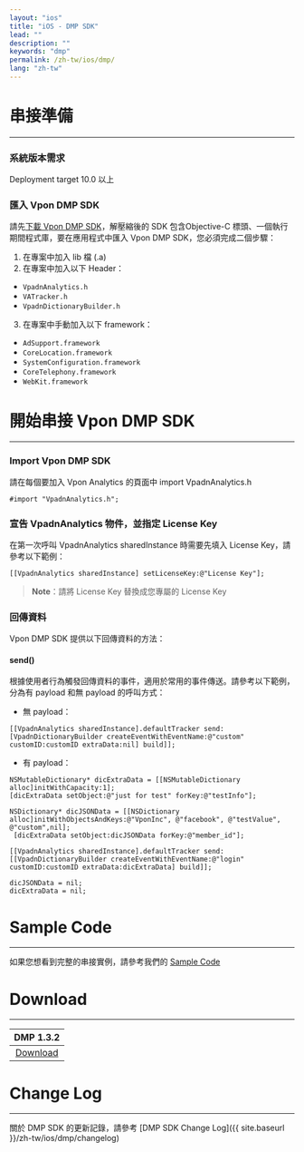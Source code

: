 ```yaml
---
layout: "ios"
title: "iOS - DMP SDK"
lead: ""
description: ""
keywords: "dmp"
permalink: /zh-tw/ios/dmp/
lang: "zh-tw"
---
```


# 串接準備
---

### 系統版本需求
Deployment target 10.0 以上

### 匯入 Vpon DMP SDK 
請先[下載 Vpon DMP SDK][1]，解壓縮後的 SDK 包含Objective-C 標頭、一個執行期間程式庫，要在應用程式中匯入 Vpon DMP SDK，您必須完成二個步驟：

1. 在專案中加入 lib 檔 (.a)
2. 在專案中加入以下 Header：
* `VpadnAnalytics.h`
* `VATracker.h`
* `VpadnDictionaryBuilder.h`
3. 在專案中手動加入以下 framework：
* `AdSupport.framework`
* `CoreLocation.framework`
* `SystemConfiguration.framework`
* `CoreTelephony.framework`
* `WebKit.framework`

# 開始串接 Vpon DMP SDK
---

### Import Vpon DMP SDK

請在每個要加入 Vpon Analytics 的頁面中 import VpadnAnalytics.h

```objc
#import "VpadnAnalytics.h";
```

### 宣告 VpadnAnalytics 物件，並指定 License Key

在第一次呼叫 VpadnAnalytics sharedInstance 時需要先填入 License Key，請參考以下範例：

```objc
[[VpadnAnalytics sharedInstance] setLicenseKey:@"License Key"];
```
> **Note**：請將 License Key 替換成您專屬的 License Key


### 回傳資料
Vpon DMP SDK 提供以下回傳資料的方法：


#### send()
根據使用者行為觸發回傳資料的事件，適用於常用的事件傳送。請參考以下範例，分為有 payload 和無 payload 的呼叫方式：

* 無 payload：

```objc
[[VpadnAnalytics sharedInstance].defaultTracker send:[VpadnDictionaryBuilder createEventWithEventName:@"custom" customID:customID extraData:nil] build]];
```

* 有 payload：

```objc
NSMutableDictionary* dicExtraData = [[NSMutableDictionary alloc]initWithCapacity:1];
[dicExtraData setObject:@"just for test" forKey:@"testInfo"];

NSDictionary* dicJSONData = [[NSDictionary alloc]initWithObjectsAndKeys:@"VponInc", @"facebook", @"testValue", @"custom",nil];
 [dicExtraData setObject:dicJSONData forKey:@"member_id"];

[[VpadnAnalytics sharedInstance].defaultTracker send:[[VpadnDictionaryBuilder createEventWithEventName:@"login" customID:customID extraData:dicExtraData] build]];

dicJSONData = nil;
dicExtraData = nil;
```


# Sample Code
---
如果您想看到完整的串接實例，請參考我們的 [Sample Code](https://github.com/vpon-sdk/Vpon-iOS-Analytics)

# Download
---

|DMP 1.3.2|
|:-------:|
|[Download][1]|

# Change Log
---
關於 DMP SDK 的更新記錄，請參考 [DMP SDK Change Log]({{ site.baseurl }}/zh-tw/ios/dmp/changelog)


[1]: {{site.dnldurl}}/i-dmp-sdk-2009081437-20200909-84b3c15-v1.3.2.tar.gz
